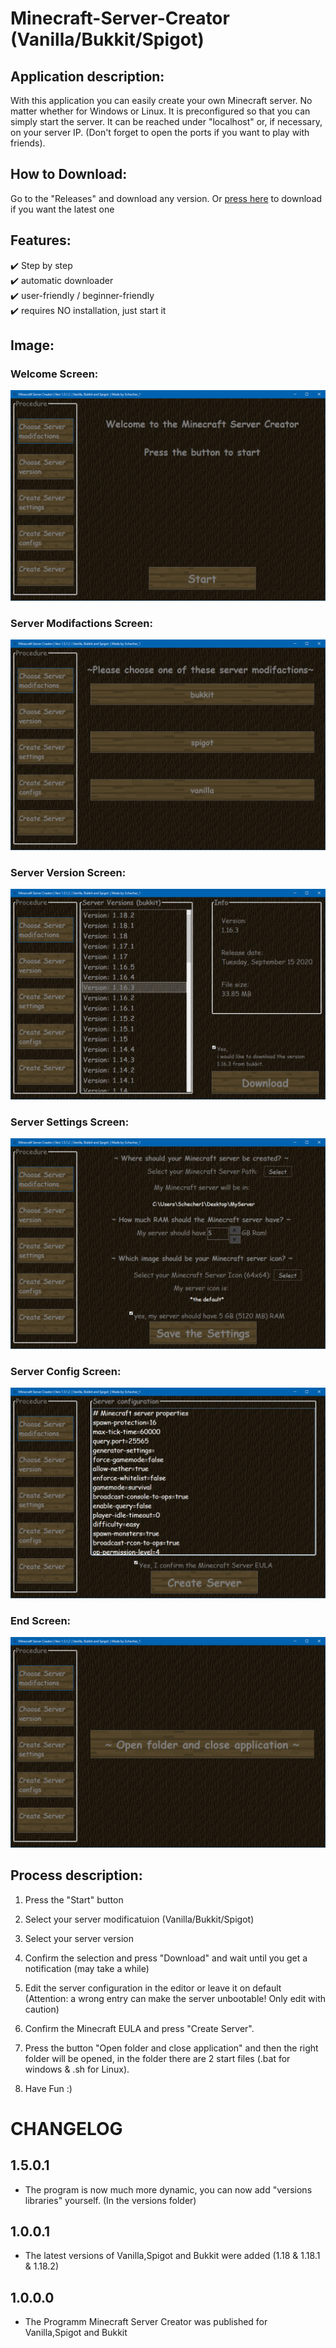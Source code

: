 # Minecraft-Server-Creator (Vanilla/Bukkit/Spigot)


## Application description:

With this application you can easily create your own Minecraft server. 
No matter whether for Windows or Linux. It is preconfigured so that you can simply start the server. 
It can be reached under "localhost" or, if necessary, on your server IP. 
(Don't forget to open the ports if you want to play with friends). 


## How to Download:

Go to the "Releases" and download any version. Or [press here](https://github.com/Schecher1/Minecraft-Server-Creator/releases/download/Minecraft-Server-Creator-Ver-1.5.0.1/Program.zip) to download if you want the latest one


## Features:

✔️ Step by step<br/>
✔️ automatic downloader<br/>
✔️ user-friendly / beginner-friendly<br/>
✔️ requires NO installation, just start it<br/>

## Image:
### Welcome Screen:
![Welcome-Screen](IMAGES/Version%201.5.1.2/WelcomeScreen.PNG)

### Server Modifactions Screen:
![Server-Modifactions-Screen](IMAGES/Version%201.5.1.2/ServerModifactionsScreen.PNG)

### Server Version Screen:
![Server-Version-Screen](IMAGES/Version%201.5.1.2/ServerVersionScreen.PNG)

### Server Settings Screen:
![Server-Settings-Screen](IMAGES/Version%201.5.1.2/ServerSettingsScreen.PNG)

### Server Config Screen:
![Server-Config-Screen](IMAGES/Version%201.5.1.2/ServerConfigScreen.PNG)

### End Screen:
![End-Screen](IMAGES/Version%201.5.1.2/EndScreen.PNG)

## Process description:

1. Press the "Start" button

2. Select your server modificatuion (Vanilla/Bukkit/Spigot)

3. Select your server version

4. Confirm the selection and press "Download" and wait until you get a notification (may take a while)

5. Edit the server configuration in the editor or leave it on default (Attention: a wrong entry can make the server unbootable! Only edit with caution)

6. Confirm the Minecraft EULA and press "Create Server".

7. Press the button "Open folder and close application" and then the right folder will be opened, in the folder there are 2 start files (.bat for windows & .sh for Linux).

8. Have Fun :)


# CHANGELOG

## 1.5.0.1
- The program is now much more dynamic, you can now add "versions libraries" yourself. (In the versions folder) <br/>

## 1.0.0.1
- The latest versions of Vanilla,Spigot and Bukkit were added (1.18 & 1.18.1 & 1.18.2)<br/>

## 1.0.0.0
- The Programm Minecraft Server Creator was published for Vanilla,Spigot and Bukkit<br/>


